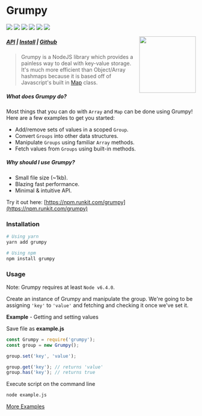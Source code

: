 # Grumpy
<img src="https://cdn.jsdelivr.net/gh/aidenybai/grumpy@master/docs/img/grumpy-badge.svg"> <img src="https://badgen.net/npm/v/grumpy?color=purple&style=flat"> <img src="https://badgen.net/npm/dt/grumpy?color=purple&style=flat"> <img src="https://badgen.net/badge/size/1.1%20MB/purple?style=flat"> <img src="https://badgen.net/david/dep/cringiest/grumpy?color=purple&style=flat"> <img src="https://badgen.net/npm/license/grumpy?color=purple&style=flat">

<img src="https://grumpy.js.org/img/grumpy.svg" height="150" align="right">

##### [API](https://grumpy.js.org/api) | [Install](https://yarn.pm/grumpy) | [Github](https://github.com/cringiest/grumpy)

> Grumpy is a NodeJS library which provides a painless way to deal with key-value storage. It's much more efficient than Object/Array hashmaps because it is based off of Javascript's built in [Map](https://developer.mozilla.org/en-US/docs/Web/JavaScript/Reference/Global_Objects/Map) class. 

##### What does Grumpy do?

Most things that you can do with `Array` and `Map` can be done using Grumpy! Here are a few examples to get you started:

* Add/remove sets of values in a scoped `Group`.
* Convert `Groups` into other data structures.
* Manipulate `Groups` using familiar `Array` methods.
* Fetch values from `Groups` using built-in methods.

##### Why should I use Grumpy?

* Small file size (~1kb).
* Blazing fast performance.
* Minimal & intuitive API.

Try it out here: [https://npm.runkit.com/grumpy](https://npm.runkit.com/grumpy)

### Installation

```bash
# Using yarn
yarn add grumpy

# Using npm
npm install grumpy
```

### Usage
Note: Grumpy requires at least `Node v6.4.0`.

Create an instance of Grumpy and manipulate the group. We're going to be assigning `'key'` to `'value'` and fetching and checking it once we've set it.

**Example** - Getting and setting values

Save file as **example.js**

```js
const Grumpy = require('grumpy');
const group = new Grumpy();

group.set('key', 'value');

group.get('key'); // returns 'value'
group.has('key'); // returns true
```

Execute script on the command line
```bash
node example.js
```
[More Examples](https://grumpy.js.org/examples/)
